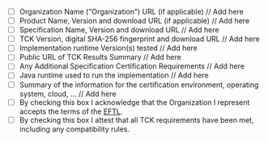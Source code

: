 - [ ] Organization Name ("Organization") URL (if applicable)
  // Add here
- [ ] Product Name, Version and download URL (if applicable)
  // Add here
- [ ] Specification Name, Version and download URL
  // Add here
- [ ] TCK Version, digital SHA-256 fingerprint and download URL
  // Add here
- [ ] Implementation runtime Version(s) tested
  // Add here
- [ ] Public URL of TCK Results Summary
  // Add here
- [ ] Any Additional Specification Certification Requirements
  // Add here
- [ ] Java runtime used to run the implementation
  // Add here
- [ ] Summary of the information for the certification environment, operating system, cloud, ...
  // Add here
- [ ] By checking this box I acknowledge that the Organization I represent accepts the terms of the [EFTL](https://www.eclipse.org/legal/tck.php).
- [ ] By checking this box I attest that all TCK requirements have been met, including any compatibility rules.
